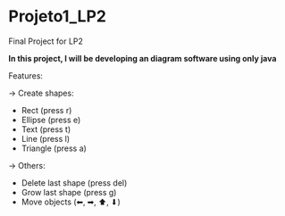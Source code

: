 # Projeto1_LP2
 Final Project for LP2
 
 **In this project, I will be developing an diagram software using only java**
 
 Features:
 
 -> Create shapes:
  * Rect (press r)
  * Ellipse (press e)
  * Text (press t)
  * Line (press l)
  * Triangle (press a)
  
-> Others:
* Delete last shape (press del)
* Grow last shape (press g)
* Move objects (⬅, ➡, ⬆, ⬇) 
